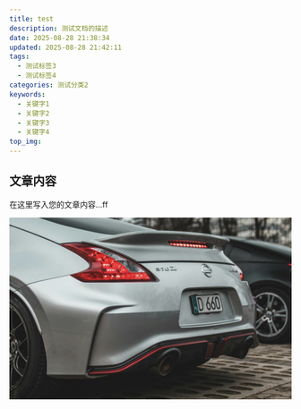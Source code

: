 ```yaml
---
title: test
description: 测试文档的描述
date: 2025-08-28 21:38:34
updated: 2025-08-28 21:42:11
tags:
  - 测试标签3
  - 测试标签4
categories: 测试分类2
keywords:
  - 关键字1
  - 关键字2
  - 关键字3
  - 关键字4
top_img:
---
```



## 文章内容

在这里写入您的文章内容...ff 

![](../../images/Pasted%20image%2020250828213916.png)